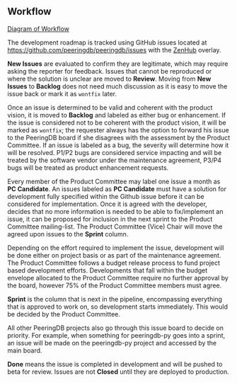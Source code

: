 ## Workflow

[Diagram of Workflow](Product_Committee-Workflow.pdf)

The development roadmap is tracked using GitHub issues located at <https://github.com/peeringdb/peeringdb/issues> with the [ZenHub](https://www.zenhub.com/) overlay.

**New Issues** are evaluated to confirm they are legitimate, which may require asking the reporter for feedback. Issues that cannot be reproduced or where the solution is unclear are moved to **Review**. Moving from **New Issues** to **Backlog** does not need much discussion as it is easy to move the issue back or mark it as `wontfix` later.

Once an issue is determined to be valid and coherent with the product vision, it is moved to **Backlog** and labeled as either bug or enhancement. If the issue is considered not to be coherent with the product vision, it will be marked as `wontfix`; the requester always has the option to forward his issue to the PeeringDB board if she disagrees with the assessment by the Product Committee.
If an issue is labeled as a bug, the severity will determine how it will be resolved. P1/P2 bugs are considered service impacting and will be treated by the software vendor under the maintenance agreement, P3/P4 bugs will be treated as product enhancement requests.

Every member of the Product Committee may label one issue a month as **PC Candidate**. An issues labeled as **PC Candidate** must have a solution for development fully specified within the Github issue before it can be considered for implementation. Once it is agreed with the developer, decides that no more information is needed to be able to fix/implement an issue, it can be proposed for inclusion in the next sprint to the Product Committee mailing-list. The Product Committee (Vice) Chair will move the agreed upon issues to the **Sprint** column.

Depending on the effort required to implement the issue, development will be done either on project basis or as part of the maintenance agreement. The Product Committee follows a budget release process to fund project based development efforts. Developments that fall within the budget envelope allocated to the Product Committee require no further approval by the board, however 75% of the Product Committee members must agree. 

**Sprint** is the column that is next in the pipeline, encompassing everything that is approved to work on, so development starts immediately. This would be decided by the Product Committee.

All other PeeringDB projects also go through this issue board to decide on priority. For example, when something for peeringdb-py goes into a sprint, an issue will be made on the peeringdb-py project and accessed by the main board.

**Done** means the issue is completed in development and will be pushed to beta for review. Issues are not **Closed** until they are deployed to production.